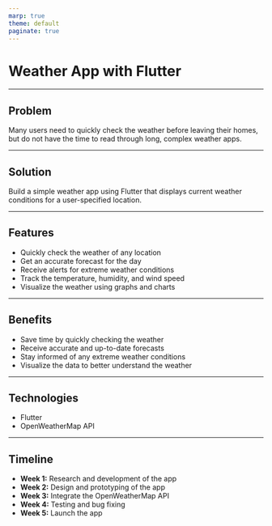 ```yaml
---
marp: true
theme: default
paginate: true
---
```

# Weather App with Flutter

---
## Problem

Many users need to quickly check the weather before leaving their homes, but do not have the time to read through long, complex weather apps.

---
## Solution

Build a simple weather app using Flutter that displays current weather conditions for a user-specified location.

---
## Features

- Quickly check the weather of any location
- Get an accurate forecast for the day
- Receive alerts for extreme weather conditions
- Track the temperature, humidity, and wind speed
- Visualize the weather using graphs and charts

---
## Benefits

- Save time by quickly checking the weather
- Receive accurate and up-to-date forecasts
- Stay informed of any extreme weather conditions
- Visualize the data to better understand the weather

---
## Technologies

- Flutter
- OpenWeatherMap API

---
## Timeline

- **Week 1:** Research and development of the app
- **Week 2:** Design and prototyping of the app
- **Week 3:** Integrate the OpenWeatherMap API
- **Week 4:** Testing and bug fixing
- **Week 5:** Launch the app
  
